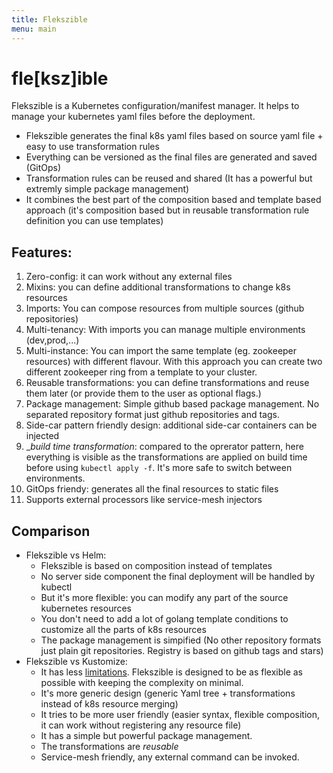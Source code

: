 ```yaml
---
title: Flekszible
menu: main
---
```

# fle[ksz]ible

Flekszible is a Kubernetes configuration/manifest manager. It helps to manage your kubernetes yaml files before the deployment.

 * Flekszible generates the final k8s yaml files based on source yaml file + easy to use transformation rules
 * Everything can be versioned as the final files are generated and saved (GitOps)
 * Transformation rules can be reused and shared (It has a powerful but extremly simple package management)
 * It combines the best part of the composition based and template based approach (it's composition based but in reusable transformation rule definition you can use templates)

## Features:

  1. Zero-config: it can work without any external files
  2. Mixins: you can define additional transformations to change k8s resources
  3. Imports: You can compose resources from multiple sources (github repositories)
  4. Multi-tenancy: With imports you can manage multiple environments (dev,prod,...)
  5. Multi-instance: You can import the same template (eg. zookeeper resources) with different flavour. With this approach you can create two different zookeeper ring from a template to your cluster.
  6. Reusable transformations: you can define transformations and reuse them later (or provide them to the user as optional flags.)
  7. Package management:  Simple github based package management. No separated repository format just github repositories and tags.
  8. Side-car pattern friendly design: additional side-car containers can be injected
  10. __build time transformation_: compared to the oprerator pattern, here everything is visible as the transformations are applied on build time before using `kubectl apply -f`. It's more safe to switch between environments.
  11. GitOps friendy: generates all the final resources to static files
  12. Supports external processors like service-mesh injectors

## Comparison

 * Flekszible vs Helm: 
   * Flekszible is based on composition instead of templates
   * No server side component the final deployment will be handled by kubectl
   * But it's more flexible: you can modify any part of the source kubernetes resources
   * You don't need to add a lot of golang template conditions to customize all the parts of k8s resources
   * The package management is simpified (No other repository formats just plain git repositories. Registry is based on github tags and stars)
 * Flekszible vs Kustomize:
   * It has less [limitations](https://github.com/kubernetes-sigs/kustomize/blob/master/docs/eschewedFeatures.md). Flekszible is designed to be as flexible as possible with keeping the complexity on minimal.
   * It's more generic design (generic Yaml tree + transformations instead of k8s resource merging)
   * It tries to be more user friendly (easier syntax, flexible composition, it can work without registering any resource file)
   * It has a simple but powerful package management.
   * The transformations are *reusable*
   * Service-mesh friendly, any external command can be invoked.
